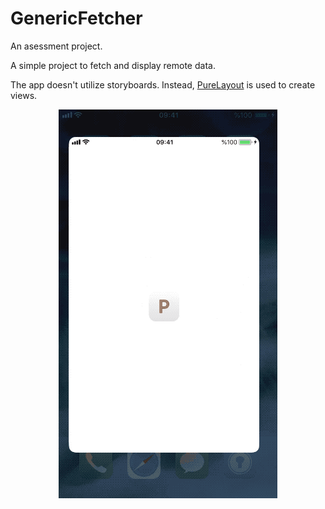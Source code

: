 # GenericFetcher

An asessment project.

A simple project to fetch and display remote data.

The app doesn't utilize storyboards. Instead, <a href = "https://github.com/PureLayout/PureLayout">PureLayout</a> is used to create views.

<p align="center">
<img src="https://github.com/cembaykara/GenericFetcher/blob/master/screenshot.gif?raw=true" title="Screenshot">
</p>
